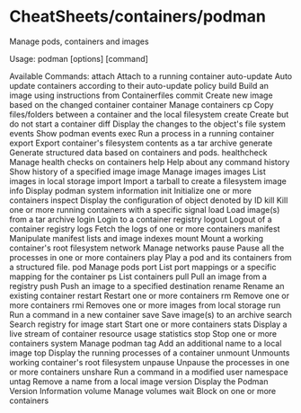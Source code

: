 # CheatSheets/containers/podman
Manage pods, containers and images

Usage:
  podman [options] [command]

Available Commands:
  attach      Attach to a running container
  auto-update Auto update containers according to their auto-update policy
  build       Build an image using instructions from Containerfiles
  commit      Create new image based on the changed container
  container   Manage containers
  cp          Copy files/folders between a container and the local filesystem
  create      Create but do not start a container
  diff        Display the changes to the object's file system
  events      Show podman events
  exec        Run a process in a running container
  export      Export container's filesystem contents as a tar archive
  generate    Generate structured data based on containers and pods.
  healthcheck Manage health checks on containers
  help        Help about any command
  history     Show history of a specified image
  image       Manage images
  images      List images in local storage
  import      Import a tarball to create a filesystem image
  info        Display podman system information
  init        Initialize one or more containers
  inspect     Display the configuration of object denoted by ID
  kill        Kill one or more running containers with a specific signal
  load        Load image(s) from a tar archive
  login       Login to a container registry
  logout      Logout of a container registry
  logs        Fetch the logs of one or more containers
  manifest    Manipulate manifest lists and image indexes
  mount       Mount a working container's root filesystem
  network     Manage networks
  pause       Pause all the processes in one or more containers
  play        Play a pod and its containers from a structured file.
  pod         Manage pods
  port        List port mappings or a specific mapping for the container
  ps          List containers
  pull        Pull an image from a registry
  push        Push an image to a specified destination
  rename      Rename an existing container
  restart     Restart one or more containers
  rm          Remove one or more containers
  rmi         Removes one or more images from local storage
  run         Run a command in a new container
  save        Save image(s) to an archive
  search      Search registry for image
  start       Start one or more containers
  stats       Display a live stream of container resource usage statistics
  stop        Stop one or more containers
  system      Manage podman
  tag         Add an additional name to a local image
  top         Display the running processes of a container
  unmount     Unmounts working container's root filesystem
  unpause     Unpause the processes in one or more containers
  unshare     Run a command in a modified user namespace
  untag       Remove a name from a local image
  version     Display the Podman Version Information
  volume      Manage volumes
  wait        Block on one or more containers

